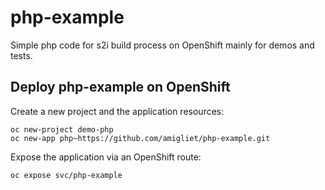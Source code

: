 # php-example

Simple php code for s2i build process on OpenShift mainly for demos and tests.


## Deploy php-example on OpenShift
Create a new project and the application resources:

```
oc new-project demo-php
oc new-app php~https://github.com/amigliet/php-example.git
```

Expose the application via an OpenShift route:

```
oc expose svc/php-example
```

